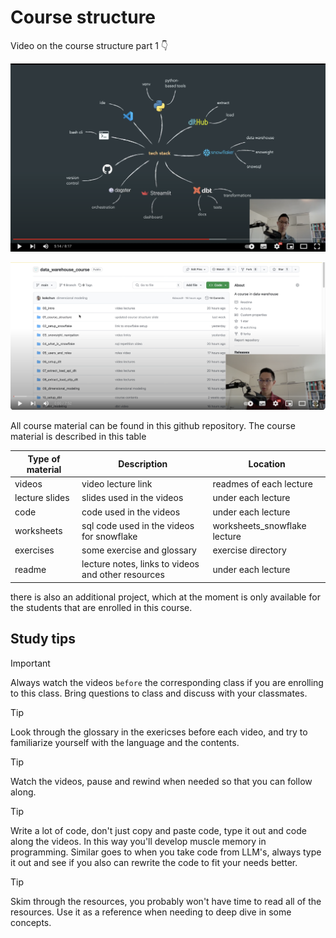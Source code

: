 # Course structure

Video on the course structure part 1 :point_down:

[![course structure part 1](https://github.com/kokchun/assets/blob/main/data_warehouse/course_structure_video.png?raw=true)](https://youtu.be/dzI71WhlOpU)

[![course structure part 2](https://github.com/kokchun/assets/blob/main/data_warehouse/github_course_structure_video.png?raw=true)](https://youtu.be/D_JY1dkljSs)


All course material can be found in this github repository. The course material is described in this table

| Type of material | Description                                        | Location                     |
| ---------------- | -------------------------------------------------- | ---------------------------- |
| videos           | video lecture link                                 | readmes of each lecture      |
| lecture slides   | slides used in the videos                          | under each lecture           |
| code             | code used in the videos                            | under each lecture           |
| worksheets       | sql code used in the videos for snowflake          | worksheets_snowflake lecture |
| exercises        | some exercise and glossary                         | exercise directory           |
| readme           | lecture notes, links to videos and other resources | under each lecture           |

there is also an additional project, which at the moment is only available for the students that are enrolled in this course.

## Study tips

> [!IMPORTANT]
> Always watch the videos `before` the corresponding class if you are enrolling to this class. Bring questions to class and discuss with your classmates.

> [!TIP]
> Look through the glossary in the exericses before each video, and try to familiarize yourself with the language and the contents.

> [!TIP]
> Watch the videos, pause and rewind when needed so that you can follow along.

> [!TIP]
> Write a lot of code, don't just copy and paste code, type it out and code along the videos. In this way you'll develop muscle memory in programming. Similar goes to when you take code from LLM's, always type it out and see if you also can rewrite the code to fit your needs better.

> [!TIP]
> Skim through the resources, you probably won't have time to read all of the resources. Use it as a reference when needing to deep dive in some concepts.
